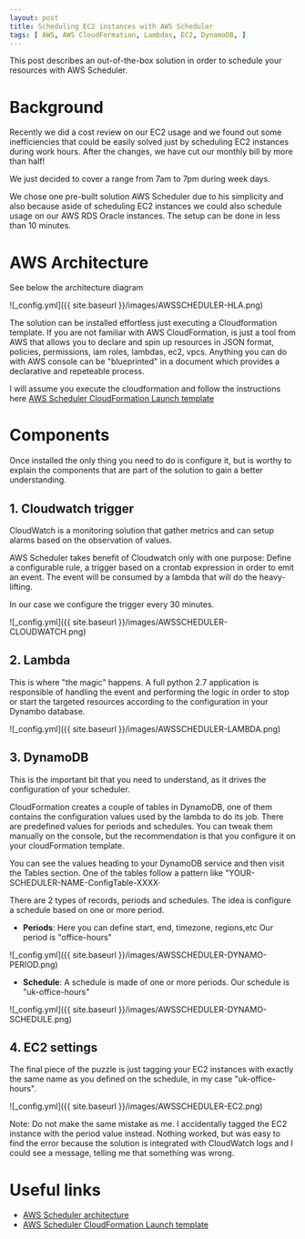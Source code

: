 ```yaml
---
layout: post
title: Scheduling EC2 instances with AWS Scheduler
tags: [ AWS, AWS CloudFormation, Lambdas, EC2, DynamoDB, ]
---
```


This post describes an out-of-the-box solution in order to schedule your resources with AWS Scheduler.

# Background

Recently we did a cost review on our EC2 usage and we found out some inefficiencies that could be easily solved just by scheduling EC2 instances during work hours. After the changes, we have cut our monthly bill by more than half!

We just decided to cover a range from 7am to 7pm during week days.

We chose one pre-built solution AWS Scheduler due to his simplicity and also because aside of scheduling EC2 instances we could also schedule usage on our AWS RDS Oracle instances. The setup can be done in less than 10 minutes.

# AWS Architecture

See below the architecture diagram

![_config.yml]({{ site.baseurl }}/images/AWSSCHEDULER-HLA.png)

The solution can be installed effortless just executing a Cloudformation template. If you are not familiar with AWS CloudFormation, is just a tool from AWS that allows you to declare and spin up resources in JSON format, policies, permissions, iam roles, lambdas, ec2, vpcs. Anything you can do with AWS console can be "blueprinted" in a document which provides a declarative and repeteable process.

I will assume you execute the cloudformation and follow the instructions here
[AWS Scheduler CloudFormation Launch template][2]

# Components

Once installed the only thing you need to do is configure it, but is worthy to explain the components that are part of the solution to gain a better understanding.

## 1. Cloudwatch trigger

CloudWatch is a monitoring solution that gather metrics and can setup alarms based on the observation of values.

AWS Scheduler takes benefit of  Cloudwatch only with one purpose: Define a configurable rule, a trigger based on a crontab expression in order to emit an event. The event will be consumed by a lambda that will do the heavy-lifting.

In our case we configure the trigger every 30 minutes.

![_config.yml]({{ site.baseurl }}/images/AWSSCHEDULER-CLOUDWATCH.png)

## 2. Lambda

This is where "the magic" happens. A full python 2.7 application is responsible of handling the event and performing the logic in order to stop or start the targeted resources according to the configuration in your Dynambo database.

![_config.yml]({{ site.baseurl }}/images/AWSSCHEDULER-LAMBDA.png)

## 3. DynamoDB

This is the important bit that you need to understand, as it drives the configuration of your scheduler.

CloudFormation creates a couple of tables in DynamoDB, one of them contains the configuration values used by the lambda to do its job. There are predefined values for periods and schedules. You can tweak them manually on the console, but the recommendation is that you configure it on your cloudFormation template.

You can see the values heading to your DynamoDB service and then visit the Tables section. One of the tables follow a pattern like "YOUR-SCHEDULER-NAME-ConfigTable-XXXX·

There are 2 types of records, periods and schedules.
The idea is configure a schedule based on one or more period.

+ **Periods**: Here you can define start, end, timezone, regions,etc
Our period is "office-hours"

![_config.yml]({{ site.baseurl }}/images/AWSSCHEDULER-DYNAMO-PERIOD.png)

+ **Schedule**: A schedule is made of one or more periods. Our schedule is "uk-office-hours"

![_config.yml]({{ site.baseurl }}/images/AWSSCHEDULER-DYNAMO-SCHEDULE.png)

## 4. EC2 settings

The final piece of the puzzle is just tagging your EC2 instances with exactly the same name as you defined on the schedule, in my case "uk-office-hours".

![_config.yml]({{ site.baseurl }}/images/AWSSCHEDULER-EC2.png)

Note: Do not make the same mistake as me. I accidentally tagged the EC2 instance with the period value instead. Nothing worked, but was easy to find the error because the solution is integrated with CloudWatch logs and I could see a message, telling me that something was wrong.

# Useful links

+ [AWS Scheduler architecture][1]
+ [AWS Scheduler CloudFormation Launch template][2]

[1]: https://docs.aws.amazon.com/solutions/latest/instance-scheduler/architecture.html
[2]: https://docs.aws.amazon.com/solutions/latest/instance-scheduler/deployment.html#step1